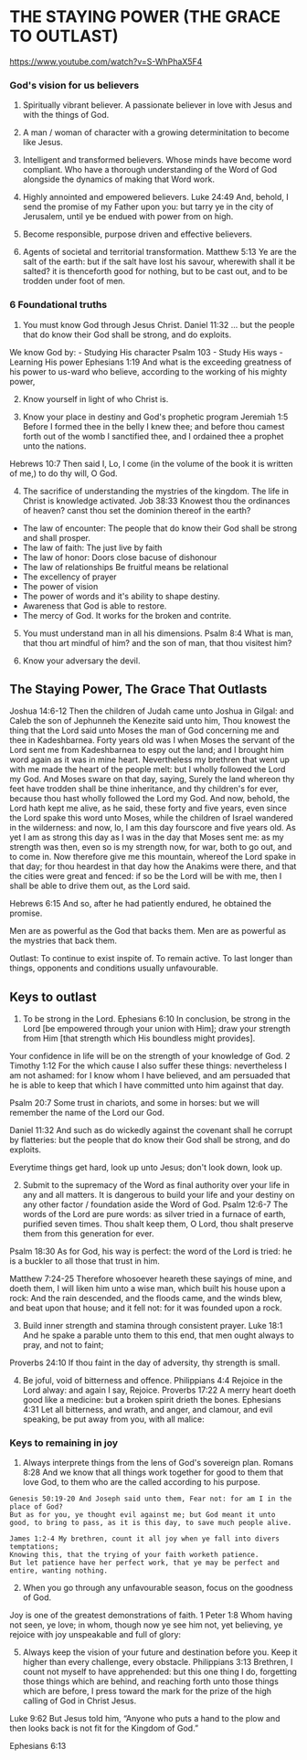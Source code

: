 # THE STAYING POWER (THE GRACE TO OUTLAST)
https://www.youtube.com/watch?v=S-WhPhaX5F4

### God's vision for us believers
1. Spiritually vibrant believer. A passionate believer in love with Jesus and with the things of God.

2. A man / woman of character with a growing determinitation to become like Jesus.

3. Intelligent and transformed believers.
  Whose minds have become word compliant.
  Who have a thorough understanding of the Word of God alongside the dynamics of making that Word work.

4. Highly annointed and empowered believers.
  Luke 24:49 And, behold, I send the promise of my Father upon you: but tarry ye in the city of Jerusalem, until ye be endued with power from on high.

5. Become responsible, purpose driven and effective believers.

6. Agents of societal and territorial transformation.
  Matthew 5:13 Ye are the salt of the earth: but if the salt have lost his savour, wherewith shall it be salted? it is thenceforth good for nothing, but to be cast out, and to be trodden under foot of men.

### 6 Foundational truths
1. You must know God through Jesus Christ.
  Daniel 11:32 ... but the people that do know their God shall be strong, and do exploits.

  We know God by:
    - Studying His character
      Psalm 103
    - Study His ways
    - Learning His power
      Ephesians 1:19 And what is the exceeding greatness of his power to us-ward who believe, according to the working of his mighty power,

2. Know yourself in light of who Christ is.

3. Know your place in destiny and God's prophetic program
  Jeremiah 1:5 Before I formed thee in the belly I knew thee; and before thou camest forth out of the womb I sanctified thee, and I ordained thee a prophet unto the nations.

  Hebrews 10:7 Then said I, Lo, I come (in the volume of the book it is written of me,) to do thy will, O God.

4. The sacrifice of understanding the mystries of the kingdom.
  The life in Christ is knowledge activated.
  Job 38:33 Knowest thou the ordinances of heaven? canst thou set the dominion thereof in the earth?

  - The law of encounter:
    The people that do know their God shall be strong and shall prosper.
  - The law of faith:
    The just live by faith
  - The law of honor:
    Doors close bacuse of dishonour
  - The law of relationships
    Be fruitful means be relational
  - The excellency of prayer
  - The power of vision
  - The power of words and it's ability to shape destiny.
  - Awareness that God is able to restore.
  - The mercy of God.
    It works for the broken and contrite.

5. You must understand man in all his dimensions.
  Psalm 8:4 What is man, that thou art mindful of him? and the son of man, that thou visitest him?

6. Know your adversary the devil.


## The Staying Power, The Grace That Outlasts
Joshua 14:6-12 Then the children of Judah came unto Joshua in Gilgal: and Caleb the son of Jephunneh the Kenezite said unto him, Thou knowest the thing that the Lord said unto Moses the man of God concerning me and thee in Kadeshbarnea.
Forty years old was I when Moses the servant of the Lord sent me from Kadeshbarnea to espy out the land; and I brought him word again as it was in mine heart.
Nevertheless my brethren that went up with me made the heart of the people melt: but I wholly followed the Lord my God.
And Moses sware on that day, saying, Surely the land whereon thy feet have trodden shall be thine inheritance, and thy children's for ever, because thou hast wholly followed the Lord my God.
And now, behold, the Lord hath kept me alive, as he said, these forty and five years, even since the Lord spake this word unto Moses, while the children of Israel wandered in the wilderness: and now, lo, I am this day fourscore and five years old.
As yet I am as strong this day as I was in the day that Moses sent me: as my strength was then, even so is my strength now, for war, both to go out, and to come in.
Now therefore give me this mountain, whereof the Lord spake in that day; for thou heardest in that day how the Anakims were there, and that the cities were great and fenced: if so be the Lord will be with me, then I shall be able to drive them out, as the Lord said.

Hebrews 6:15 And so, after he had patiently endured, he obtained the promise.

Men are as powerful as the God that backs them.
Men are as powerful as the mystries that back them.

Outlast: To continue to exist inspite of.
         To remain active.
         To last longer than things, opponents and conditions usually unfavourable.

## Keys to outlast
1. To be strong in the Lord.
  Ephesians 6:10 In conclusion, be strong in the Lord [be empowered through your union with Him]; draw your strength from Him [that strength which His boundless might provides].

  Your confidence in life will be on the strength of your knowledge of God.
  2 Timothy 1:12 For the which cause I also suffer these things: nevertheless I am not ashamed: for I know whom I have believed, and am persuaded that he is able to keep that which I have committed unto him against that day.

  Psalm 20:7 Some trust in chariots, and some in horses: but we will remember the name of the Lord our God.
  
  Daniel 11:32 And such as do wickedly against the covenant shall he corrupt by flatteries: but the people that do know their God shall be strong, and do exploits.

  Everytime things get hard, look up unto Jesus; don't look down, look up.

2. Submit to the supremacy of the Word as final authority over your life in any and all matters.
  It is dangerous to build your life and your destiny on any other factor / foundation aside the Word of God.
  Psalm 12:6-7 The words of the Lord are pure words: as silver tried in a furnace of earth, purified seven times.
  Thou shalt keep them, O Lord, thou shalt preserve them from this generation for ever.

  Psalm 18:30 As for God, his way is perfect: the word of the Lord is tried: he is a buckler to all those that trust in him.

  Matthew 7:24-25 Therefore whosoever heareth these sayings of mine, and doeth them, I will liken him unto a wise man, which built his house upon a rock:
  And the rain descended, and the floods came, and the winds blew, and beat upon that house; and it fell not: for it was founded upon a rock.

3. Build inner strength and stamina through consistent prayer.
  Luke 18:1 And he spake a parable unto them to this end, that men ought always to pray, and not to faint;

  Proverbs 24:10 If thou faint in the day of adversity, thy strength is small.

4. Be joful, void of bitterness and offence.
  Philippians 4:4 Rejoice in the Lord alway: and again I say, Rejoice.
  Proverbs 17:22 A merry heart doeth good like a medicine: but a broken spirit drieth the bones.
  Ephesians 4:31 Let all bitterness, and wrath, and anger, and clamour, and evil speaking, be put away from you, with all malice:

  ### Keys to remaining in joy
  1. Always interprete things from the lens of God's sovereign plan.
    Romans 8:28 And we know that all things work together for good to them that love God, to them who are the called according to his purpose.

    Genesis 50:19-20 And Joseph said unto them, Fear not: for am I in the place of God?
    But as for you, ye thought evil against me; but God meant it unto good, to bring to pass, as it is this day, to save much people alive.

    James 1:2-4 My brethren, count it all joy when ye fall into divers temptations;
    Knowing this, that the trying of your faith worketh patience.
    But let patience have her perfect work, that ye may be perfect and entire, wanting nothing.

  2. When you go through any unfavourable season, focus on the goodness of God.

  Joy is one of the greatest demonstrations of faith.
  1 Peter 1:8 Whom having not seen, ye love; in whom, though now ye see him not, yet believing, ye rejoice with joy unspeakable and full of glory:

5. Always keep the vision of your future and destination before you. Keep it higher than every challenge, every obstacle.
  Philippians 3:13 Brethren, I count not myself to have apprehended: but this one thing I do, forgetting those things which are behind, and reaching forth unto those things which are before,
I press toward the mark for the prize of the high calling of God in Christ Jesus.

  Luke 9:62 But Jesus told him, “Anyone who puts a hand to the plow and then looks back is not fit for the Kingdom of God.”


Ephesians 6:13 
